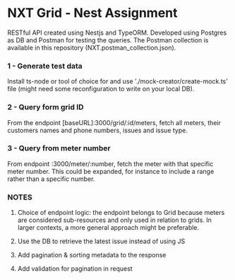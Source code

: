 # NXT Grid - Nest Assignment

RESTful API created using Nestjs and TypeORM. Developed using Postgres as DB and Postman for testing the queries. The Postman collection is available in this repository (NXT.postman_collection.json).

### 1 - Generate test data
Install ts-node or tool of choice for and use './mock-creator/create-mock.ts' file (might need some reconfiguration to write on your local DB).

### 2 - Query form grid ID 
From the endpoint [baseURL]:3000/grid/:id/meters, fetch all meters, their customers names and phone numbers, issues and issue type.

### 3 - Query from meter number
From endpoint <baseUrl>:3000/meter/:number, fetch the meter with that specific meter number. This could be expanded, for instance to include a range rather than a specific number.

### NOTES

1. Choice of endpoint logic: the endpoint belongs to Grid because meters are considered sub-resources and only used in relation to grids. In larger contexts, a more general approach might be preferable. 

2. Use the DB to retrieve the latest issue instead of using JS

3. Add pagination & sorting metadata to the response

4. Add validation for pagination in request

